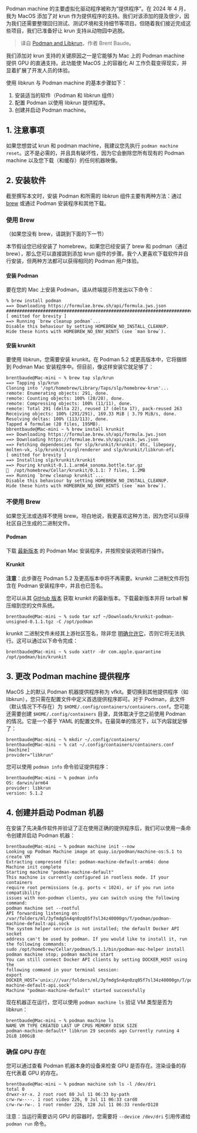 
<!--
title: Podman和Libkrun
cover: https://i0.wp.com/blog.podman.io/wp-content/uploads/2023/07/podman-blog-simple.png?fit=1200%2C675&ssl=1
-->

Podman machine 的主要虚拟化驱动程序被称为“提供程序”。在 2024 年 4 月，我为 MacOS 添加了对 krun 作为提供程序的支持。我们对该添加的提及很少，因为我们还需要整理回归测试、测试环境和支持细节等项目。但随着我们接近完成这些项目，我们已准备好让 krun 支持从动物园中逃脱。

> 译自 [Podman and Libkrun](https://blog.podman.io/2024/07/podman-and-libkrun/)，作者 Brent Baude。

我们添加对 krun 支持的关键原因之一是它能够为 Mac 上的 Podman machine 提供 GPU 的直通支持。此功能使 MacOS 上的容器化 AI 工作负载变得现实，并显着扩展了开发人员的体验。

使用 libkrun 与 Podman machine 的基本步骤如下：

1. 安装适当的软件（Podman 和 libkrun 组件）
2. 配置 Podman 以使用 libkrun 提供程序。
3. 创建并启动 Podman machine。

## 1. 注意事项

如果您想尝试 krun 和 podman machine，我建议您先执行 `podman machine reset`。这不是必需的，并且具有破坏性，因为它会删除您所有现有的 Podman machine 以及您下载（和缓存）的任何机器映像。

## 2. 安装软件

截至撰写本文时，安装 Podman 和所需的 libkrun 组件主要有两种方法：通过 [brew](https://brew.sh/) 或通过 Podman 安装程序和其他下载。

### 使用 Brew

（如果您没有 brew，请跳到下面的下一节）

本节假设您已经安装了 homebrew。如果您已经安装了 brew 和 podman（通过 brew），那么您可以直接跳到添加 krun 组件的步骤。我个人更喜欢下载软件并自行安装，但两种方法都可以获得相同的 Podman 用户体验。

#### 安装 Podman

要在您的 Mac 上安装 Podman，请从终端提示符发出以下命令：

```
% brew install podman
==> Downloading https://formulae.brew.sh/api/formula.jws.json
#################################################################################################...  
[ omitted for brevity ]
==> Running `brew cleanup podman`...
Disable this behaviour by setting HOMEBREW_NO_INSTALL_CLEANUP.
Hide these hints with HOMEBREW_NO_ENV_HINTS (see `man brew`).
```

#### 安装 krunkit

要使用 libkrun，您需要安装 krunkit。在 Podman 5.2 或更高版本中，它将捆绑到 Podman Mac 安装程序中。但目前，像这样安装它就足够了：

```
brentbaude@Mac-mini ~ % brew tap slp/krun
==> Tapping slp/krun
Cloning into '/opt/homebrew/Library/Taps/slp/homebrew-krun'...
remote: Enumerating objects: 291, done.
remote: Counting objects: 100% (28/28), done.
remote: Compressing objects: 100% (11/11), done.
remote: Total 291 (delta 22), reused 17 (delta 17), pack-reused 263
Receiving objects: 100% (291/291), 169.33 MiB | 3.79 MiB/s, done.
Resolving deltas: 100% (113/113), done.
Tapped 4 formulae (20 files, 195MB).
bbrentbaude@Mac-mini ~ % brew install krunkit
==> Downloading https://formulae.brew.sh/api/formula.jws.json
==> Downloading https://formulae.brew.sh/api/cask.jws.json
==> Fetching dependencies for slp/krunkit/krunkit: dtc, libepoxy, molten-vk, slp/krunkit/virglrenderer and slp/krunkit/libkrun-efi
[ omitted for brevity ]
==> Installing slp/krunkit/krunkit
==> Pouring krunkit-0.1.1.arm64_sonoma.bottle.tar.gz
🍺  /opt/homebrew/Cellar/krunkit/0.1.1: 7 files, 1.2MB
==> Running `brew cleanup krunkit`...
Disable this behaviour by setting HOMEBREW_NO_INSTALL_CLEANUP.
Hide these hints with HOMEBREW_NO_ENV_HINTS (see `man brew`).
```

### 不使用 Brew

如果您无法或选择不使用 brew。坦白地说，我更喜欢这种方法，因为您可以获得社区自己生成的二进制文件。

#### Podman

下载 [最新版本](https://github.com/containers/podman/releases) 的 Podman Mac 安装程序，并按照安装说明进行操作。

#### Krunkit

**注意**：此步骤在 Podman 5.2 及更高版本中将不再需要。krunkit 二进制文件将包含在 Podman 安装程序中，并且也已签名。

您可以从其 [GitHub 版本](https://github.com/containers/krunkit/releases) 获取 krunkit 的最新版本。下载最新版本并将 tarball 解压缩到您的文件系统。

```
brentbaude@Mac-mini ~ % sudo tar xzf ~/Downloads/krunkit-podman-unsigned-0.1.1.tgz -C /opt/podman
```

krunkit 二进制文件未经其上游社区签名，除非您 [明确允许它](https://support.apple.com/guide/mac-help/open-a-mac-app-from-an-unidentified-developer-mh40616/mac)，否则它将无法执行。这可以通过以下命令完成：

```
brentbaude@Mac-mini ~ % sudo xattr -dr com.apple.quarantine /opt/podman/bin/krunkit
```

## 3. 更改 Podman machine 提供程序

MacOS 上的默认 Podman 机器提供程序称为 vfkit。要切换到其他提供程序（如 libkrun），您只需在配置文件中定义首选提供程序即可。对于 Podman，此文件（默认情况下不存在）为 `$HOME/.config/containers/containers.conf`。您可能还需要创建 `$HOME/.config/containers` 目录，具体取决于您之前使用 Podman 的情况。它是一个基于 YAML 的配置文件。在最简单的情况下，以下内容就足够了：

```
brentbaude@Mac-mini ~ % mkdir ~/.config/containers/
brentbaude@Mac-mini ~ % cat ~/.config/containers/containers.conf
[machine]
provider="libkrun"
```

您可以使用 `podman info` 命令验证提供程序：

```
brentbaude@Mac-mini ~ % podman info
OS: darwin/arm64
provider: libkrun
version: 5.1.2
```

## 4. 创建并启动 Podman 机器

在安装了先决条件软件并验证了正在使用正确的提供程序后，我们可以使用一条命令创建并启动 Podman 机器：

```
brentbaude@Mac-mini ~ % podman machine init --now
Looking up Podman Machine image at quay.io/podman/machine-os:5.1 to create VM
Extracting compressed file: podman-machine-default-arm64: done
Machine init complete
Starting machine "podman-machine-default"
This machine is currently configured in rootless mode. If your containers
require root permissions (e.g. ports < 1024), or if you run into compatibility
issues with non-podman clients, you can switch using the following command:
podman machine set --rootful
API forwarding listening on: /var/folders/ml/3yfmdg5n4qn0zq05f7sl34z40000gn/T/podman/podman-machine-default-api.sock
The system helper service is not installed; the default Docker API socket
address can't be used by podman. If you would like to install it, run the following commands:
sudo /opt/homebrew/Cellar/podman/5.1.1/bin/podman-mac-helper install
podman machine stop; podman machine start
You can still connect Docker API clients by setting DOCKER_HOST using the
following command in your terminal session:
export DOCKER_HOST='unix:///var/folders/ml/3yfmdg5n4qn0zq05f7sl34z40000gn/T/podman/podman-machine-default-api.sock'
Machine "podman-machine-default" started successfully
```

现在机器正在运行，您可以使用 `podman machine ls` 验证 VM 类型是否为 libkrun：

```
brentbaude@Mac-mini ~ % podman machine ls
NAME VM TYPE CREATED LAST UP CPUS MEMORY DISK SIZE
podman-machine-default* libkrun 29 seconds ago Currently running 4 2GiB 100GiB
```

### 确保 GPU 存在

您可以通过查看 Podman 机器本身的设备来检查 GPU 是否存在。渲染设备的存在代表着 GPU 的存在。

```
brentbaude@Mac-mini ~ % podman machine ssh ls -l /dev/dri
total 0
drwxr-xr-x. 2 root root 80 Jul 11 06:33 by-path
crw-rw----. 1 root video 226, 0 Jul 11 06:33 card0
crw-rw-rw-. 1 root render 226, 128 Jul 11 06:33 renderD128
```

注意：当运行需要访问 GPU 的容器时，您需要将 `--device /dev/dri` 引用传递给 `podman run` 命令。

